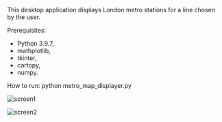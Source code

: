 This desktop application displays London metro stations for a line chosen by the user.

Prerequisites:

- Python 3.9.7,
- mathplotlib,
- tkinter,
- cartopy,
- numpy.

How to run: python metro_map_displayer.py









![screen1](https://user-images.githubusercontent.com/89083426/181827104-9de8f569-7693-4f08-820c-d53b164542ca.png)








![screen2](https://user-images.githubusercontent.com/89083426/181827119-8793dd64-2594-4b2b-8e31-9bd7c4056891.png)







